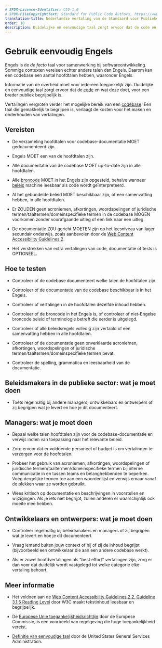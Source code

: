```yaml
---
# SPDX-License-Identifier: CC0-1.0
# SPDX-FileCopyrightText: Standard for Public Code Authors, https://www.standardforpubliccode.org/AUTHORS.html
translation-title: Nederlandse vertaling van de Standaard voor Publieke Code
order: 10
description: Duidelijke en eenvoudige taal zorgt ervoor dat de code en wat deze doet voor een breder publiek begrijpelijk is.
---
```


# Gebruik eenvoudig Engels

Engels is de *de facto* taal voor samenwerking bij softwareontwikkeling. Sommige contexten vereisen echter andere talen dan Engels. Daarom kan een codebase een aantal hoofdtalen hebben, waaronder Engels.

Informatie van de overheid moet voor iedereen toegankelijk zijn. Duidelijke en eenvoudige taal zorgt ervoor dat de [code](../glossary.html#code) en wat deze doet, voor een breder publiek begrijpelijk is.

Vertalingen vergroten verder het mogelijke bereik van een [codebase](../glossary.html#codebase). Een taal die gemakkelijk te begrijpen is, verlaagt de kosten voor het maken en onderhouden van vertalingen.

## Vereisten

- De verzameling hoofdtalen voor codebase-documentatie MOET gedocumenteerd zijn.

- Engels MOET een van de hoofdtalen zijn.

- Alle documentatie van de codebase MOET up-to-date zijn in alle hoofdtalen.

- Alle [broncode](../glossary.html#broncode) MOET in het Engels zijn opgesteld, behalve wanneer [beleid](../glossary.html#beleid) machine leesbaar als code wordt geïnterpreteerd.

- Al het gebundelde beleid MOET beschikbaar zijn, of een samenvatting hebben, in alle hoofdtalen.

- Er ZOUDEN geen acroniemen, afkortingen, woordspelingen of juridische termen/taaltermen/domeinspecifieke termen in de codebase MOGEN voorkomen zonder voorafgaande uitleg of een link naar een uitleg.

- De documentatie ZOU gericht MOETEN zijn op het leesniveau van lager secundair onderwijs, zoals aanbevolen door de [Web Content Accessibility Guidelines 2](https://www.w3.org/WAI/WCAG22/quickref/?showtechniques=315#reading-level).

- Het verstrekken van extra vertalingen van code, documentatie of tests is OPTIONEEL.

## Hoe te testen

- Controleer of de codebase documenteert welke talen de hoofdtalen zijn.

- Controleer of de documentatie van de codebase beschikbaar is in het Engels.

- Controleer of vertalingen in de hoofdtalen dezelfde inhoud hebben.

- Controleer of de broncode in het Engels is, of controleer of niet-Engelse broncode beleid of terminologie betreft die eerder is uitgelegd.

- Controleer of alle beleidsregels volledig zijn vertaald of een samenvatting hebben in alle hoofdtalen.

- Controleer of de documentatie geen onverklaarde acroniemen, afkortingen, woordspelingen of juridische termen/taaltermen/domeinspecifieke termen bevat.

- Controleer de spelling, grammatica en leesbaarheid van de documentatie.

## Beleidsmakers in de publieke sector: wat je moet doen

- Toets regelmatig bij andere managers, ontwikkelaars en ontwerpers of zij begrijpen wat je levert en hoe je dit documenteert.

## Managers: wat je moet doen

- Bepaal welke talen hoofdtalen zijn voor de codebase-documentatie en verwijs indien van toepassing naar het relevante beleid.

- Zorg ervoor dat er voldoende personeel of budget is om vertalingen te verzorgen voor de hoofdtalen.

- Probeer het gebruik van acroniemen, afkortingen, woordspelingen of juridische termen/taaltermen/domeinspecifieke termen bij interne communicatie in en tussen teams en belanghebbenden te beperken. Voeg dergelijke termen toe aan een woordenlijst en verwijs ernaar vanaf de plekken waar ze worden gebruikt.

- Wees kritisch op documentatie en beschrijvingen in voorstellen en wijzigingen. Als je iets niet begrijpt, zullen anderen er waarschijnlijk ook moeite mee hebben.

## Ontwikkelaars en ontwerpers: wat je moet doen

- Controleer regelmatig bij beleidsmakers en managers of zij begrijpen wat je levert en hoe je dit documenteert.

- Vraag iemand buiten jouw context of hij of zij de inhoud begrijpt (bijvoorbeeld een ontwikkelaar die aan een andere codebase werkt).

- Als er zowel hoofdvertalingen als \"best effort\" vertalingen zijn, zorg er dan voor dat duidelijk wordt vastgelegd tot welke categorie elke vertaling behoort.

## Meer informatie

* Het voldoen aan de [Web Content Accessibility Guidelines 2.2, Guideline 3.1.5 Reading Level](https://www.w3.org/WAI/WCAG22/quickref/?showtechniques=315#reading-level) door W3C maakt tekstinhoud leesbaar en begrijpelijk.

* De [Europese Unie toegankelijkheidsrichtlijn](https://ec.europa.eu/digital-single-market/en/web-accessibility) door de Europese Commissie, is een voorbeeld van regelgeving die hoge toegankelijkheid vereist.

* [Definitie van eenvoudige taal](https://www.plainlanguage.gov/about/definitions/) door de United States General Services Administration.
